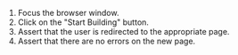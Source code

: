1. Focus the browser window.
2. Click on the "Start Building" button.
3. Assert that the user is redirected to the appropriate page.
4. Assert that there are no errors on the new page.